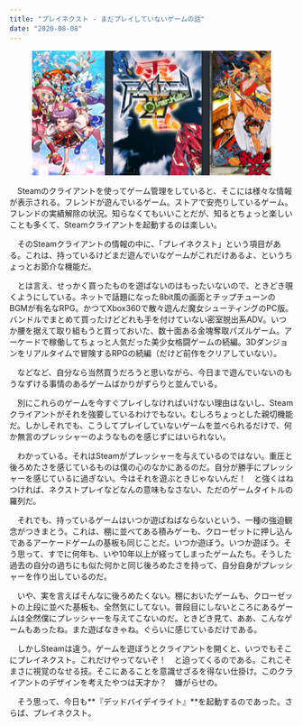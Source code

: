```yaml
---
title: "プレイネクスト - まだプレイしていないゲームの話"
date: "2020-08-08"
---
```


<figure>

![](assets/n4a0d26966084_6fb4186cac03723e6afd979d2071730f.png)

</figure>

　Steamのクライアントを使ってゲーム管理をしていると、そこには様々な情報が表示される。フレンドが遊んでいるゲーム。ストアで安売りしているゲーム。フレンドの実績解除の状況。知らなくてもいいことだが、知るとちょっと楽しいことも多くて、Steamクライアントを起動するのは楽しい。

　そのSteamクライアントの情報の中に、「プレイネクスト」という項目がある。これは、持っているけどまだ遊んでいなゲームがこれだけあるよ、というちょっとお節介な機能だ。

　とは言え、せっかく買ったものを遊ばないのはもったいないので、ときどき覗くようにしている。ネットで話題になった8bit風の画面とチップチューンのBGMが有名なRPG。かつてXbox360で散々遊んだ魔女シューティングのPC版。バンドルでまとめて買ったけどどれも手を付けていない密室脱出系ADV。いつか腰を据えて取り組もうと買っておいた、数十面ある金塊奪取パズルゲーム。アーケードで稼働してちょっと人気だった美少女格闘ゲームの続編。3Dダンジョンをリアルタイムで冒険するRPGの続編（だけど前作をクリアしていない）。

　などなど、自分なら当然買うだろうと思いながら、今日まで遊んでいないのもうなずける事情のあるゲームばかりがずらりと並んでいる。

　別にこれらのゲームを今すぐプレイしなければいけない理由はないし、Steamクライアントがそれを強要しているわけでもない。むしろちょっとした親切機能だ。しかしそれでも、こうしてプレイしていないゲームを並べられるだけで、何か無言のプレッシャーのようなものを感じずにはいられない。

　わかっている。それはSteamがプレッシャーを与えているのではない。重圧と後ろめたさを感じているものは僕の心のなかにあるのだ。自分が勝手にプレッシャーを感じているに過ぎない。今はそれを遊ぶときじゃないんだ！　と強くはねつければ、ネクストプレイなどなんの意味もなさない、ただのゲームタイトルの羅列だ。

　それでも、持っているゲームはいつか遊ばねばならないという、一種の強迫観念がつきまとう。これは、棚に並べてある積みゲーも、クローゼットに押し込んであるアーケードゲームの基板も同じことだ。いつか遊ぼう。いつか遊ぼう。そう思って、すでに何年も、いや10年以上が経ってしまったゲームたち。そうした過去の自分の過ちにも似た何かと同じ後ろめたさを持って、自分自身がプレッシャーを作り出しているのだ。

　いや、実を言えばそんなに後ろめたくない。棚においたゲームも、クローゼットの上段に並べた基板も、全然気にしてない。普段目にしないところにあるゲームは全然僕にプレッシャーを与えてこないのだ。ときどき見て、ああ、こんなゲームもあったね。また遊ばなきゃね。ぐらいに感じているだけである。

　しかしSteamは違う。ゲームを遊ぼうとクライアントを開くと、いつでもそこにプレイネクスト。これだけやってないぞ！　と迫ってくるのである。これこそまさに視覚のなせる技。そこにあることを意識せざるを得ない仕掛け。このクライアントのデザインを考えたやつは天才か？　嫌がらせの。

　そう思って、今日も**『デッドバイデイライト』**を起動するのであった。さらば、プレイネクスト。
